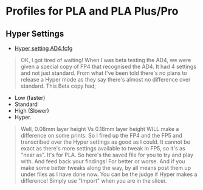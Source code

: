 # Profiles for PLA and PLA Plus/Pro

## Hyper Settings

* [Hyper setting AD4.fcfg](Hyper%20setting%20AD4.fcfg)

> OK, I got tired of waiting!
When I was beta testing the AD4, we were given a special copy of FP4 that recognised the AD4. It had 4 settings and not just standard. From what I've been told there's no plans to release a Hyper mode as they say there's almost no difference over standard. This Beta copy had;
* Low (faster)
* Standard
* High (Slower)
* Hyper.
> Well, 0.08mm layer height Vs 0.18mm layer height WILL make a difference on some prints. So I fired up the FP4 and the FP5 and transcribed over the Hyper settings as good as I could. It cannot be exact as there's more settings available to tweak in FP5, so it's as "near as". It's for PLA. 
So here's the saved file for you to try and play with. And feed back your findings! For better or worse. And if you make some better tweaks along the way, by all means post them up under files as I have done now. You can be the judge if Hyper makes a difference!
Simply use "Import" when you are in the slicer.
